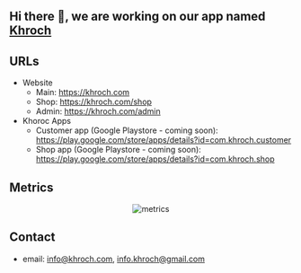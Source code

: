 ## Hi there 👋, we are working on our app named [Khroch](https://khroch.com)

## URLs

- Website
  - Main: <https://khroch.com>
  - Shop: <https://khroch.com/shop>
  - Admin: <https://khroch.com/admin>
- Khoroc Apps
  - Customer app (Google Playstore - coming soon): <https://play.google.com/store/apps/details?id=com.khroch.customer>
  - Shop app (Google Playstore - coming soon): <https://play.google.com/store/apps/details?id=com.khroch.shop>

## Metrics

<p align="center">
  <img src="https://github.com/khroc/.github/blob/main/profile/metrics.svg" alt="metrics" />
</p>

## Contact

- email: <info@khroch.com>, <info.khroch@gmail.com>
